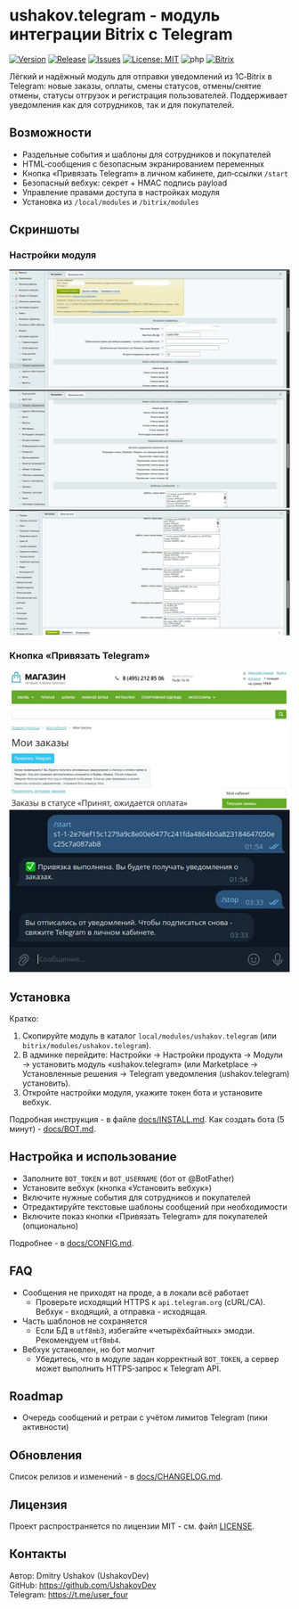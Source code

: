 # ushakov.telegram - модуль интеграции Bitrix с Telegram

[![Version](https://img.shields.io/badge/version-1.0.0-blue.svg)](./docs/CHANGELOG.md)
[![Release](https://img.shields.io/github/v/release/UshakovDev/ushakov.telegram?sort=semver)](https://github.com/UshakovDev/ushakov.telegram/releases)
[![Issues](https://img.shields.io/github/issues/UshakovDev/ushakov.telegram)](https://github.com/UshakovDev/ushakov.telegram/issues)
[![License: MIT](https://img.shields.io/badge/License-MIT-green.svg)](./LICENSE)
![php](https://img.shields.io/badge/PHP-7.4%2B%20|%208.0%2B-blue)
[![Bitrix](https://img.shields.io/badge/Bitrix-D7%20Module-orange.svg)](https://dev.1c-bitrix.ru)

Лёгкий и надёжный модуль для отправки уведомлений из 1C‑Bitrix в Telegram: новые заказы, оплаты, смены статусов, отмены/снятие отмены, статусы отгрузок и регистрация пользователей. Поддерживает уведомления как для сотрудников, так и для покупателей.

## Возможности
- Раздельные события и шаблоны для сотрудников и покупателей
- HTML‑сообщения с безопасным экранированием переменных
- Кнопка «Привязать Telegram» в личном кабинете, дип‑ссылки `/start`
- Безопасный вебхук: секрет + HMAC подпись payload
- Управление правами доступа в настройках модуля
- Установка из `/local/modules` и `/bitrix/modules`

## Скриншоты
### Настройки модуля
![Settings 1](docs/images/settings1.jpg)
![Settings 2](docs/images/settings2.jpg)
![Settings 3](docs/images/settings3.jpg)

### Кнопка «Привязать Telegram»
![Bind Telegram 1](docs/images/bind-telegram1.jpg)
![Bind Telegram 2](docs/images/bind-telegram2.jpg)

## Установка
Кратко:
1. Скопируйте модуль в каталог `local/modules/ushakov.telegram` (или `bitrix/modules/ushakov.telegram`).
2. В админке перейдите: Настройки → Настройки продукта → Модули → установить модуль «ushakov.telegram» (или Marketplace → Установленные решения → Telegram уведомления (ushakov.telegram) установить).
3. Откройте настройки модуля, укажите токен бота и установите вебхук.

Подробная инструкция - в файле [docs/INSTALL.md](./docs/INSTALL.md).
Как создать бота (5 минут) - [docs/BOT.md](./docs/BOT.md).

## Настройка и использование
- Заполните `BOT_TOKEN` и `BOT_USERNAME` (бот от @BotFather)
- Установите вебхук (кнопка «Установить вебхук»)
- Включите нужные события для сотрудников и покупателей
- Отредактируйте текстовые шаблоны сообщений при необходимости
- Включите показ кнопки «Привязать Telegram» для покупателей (опционально)

Подробнее - в [docs/CONFIG.md](./docs/CONFIG.md).

## FAQ
- Сообщения не приходят на проде, а в локали всё работает
  - Проверьте исходящий HTTPS к `api.telegram.org` (cURL/CA). Вебхук - входящий, а отправка - исходящая.
- Часть шаблонов не сохраняется
  - Если БД в `utf8mb3`, избегайте «четырёхбайтных» эмодзи. Рекомендуем `utf8mb4`.
- Вебхук установлен, но бот молчит
  - Убедитесь, что в модуле задан корректный `BOT_TOKEN`, а сервер может выполнить HTTPS‑запрос к Telegram API.

## Roadmap
- Очередь сообщений и ретраи с учётом лимитов Telegram (пики активности)

## Обновления
Список релизов и изменений - в [docs/CHANGELOG.md](./docs/CHANGELOG.md).

## Лицензия
Проект распространяется по лицензии MIT - см. файл [LICENSE](./LICENSE).

## Контакты
Автор: Dmitry Ushakov (UshakovDev)<br>
GitHub: https://github.com/UshakovDev<br>
Telegram: https://t.me/user_four